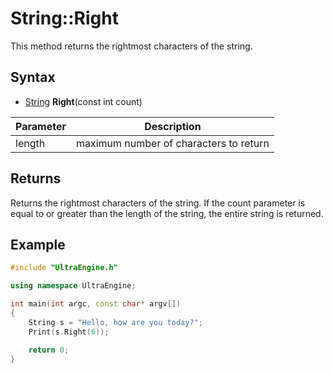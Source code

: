 # String::Right #
This method returns the rightmost characters of the string.

## Syntax ##
- [String](String.md) **Right**(const int count)

| Parameter | Description |
| --- | --- |
| length | maximum number of characters to return |

## Returns ##
Returns the rightmost characters of the string. If the count parameter is equal to or greater than the length of the string, the entire string is returned.

## Example ##
```c++
#include "UltraEngine.h"

using namespace UltraEngine;

int main(int argc, const char* argv[])
{
    String s = "Hello, how are you today?";
    Print(s.Right(6));

    return 0;
}
```
